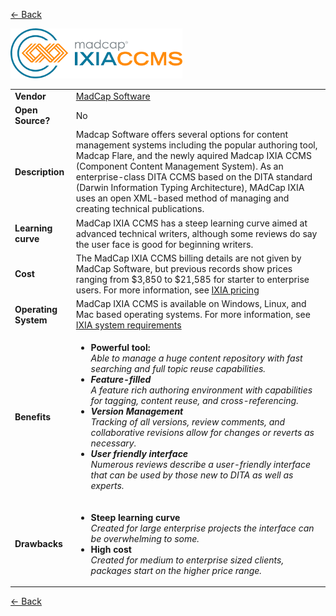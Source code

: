 <a href="readme.md"><- Back</a>

 <img src='ixia-logo.png' height='80'>

<table>
  <tr>
    <td><b>Vendor</td>
    <td> <a href="https://www.madcapsoftware.com">MadCap Software</a></td>
  </tr>
  <tr>
    <td><b>Open Source?</td>
    <td>No</td>
  </tr>
  <tr>
    <td><b>Description</td>
    <td>Madcap Software offers several options for content management systems including the popular authoring tool, Madcap Flare, and the newly aquired Madcap IXIA CCMS (Component Content Management System). As an enterprise-class DITA CCMS based on the DITA standard (Darwin Information Typing Architecture), MAdCap IXIA uses an open XML-based method of managing and creating technical publications.
  </tr> 
  <tr>
    <td><b>Learning curve</td>
    <td>MadCap IXIA CCMS has a steep learning curve aimed at advanced technical writers, although some reviews do say the user face is good for beginning writers. </td>
  </tr> 
  <tr>
    <td><b>Cost</td>
    <td>The MadCap IXIA CCMS billing details are not given by MadCap Software, but previous records show prices ranging from $3,850 to $21,585 for starter to enterprise users. For more information,  see <a href="https://www.madcapsoftware.com/pricing/"> IXIA pricing</a></td>
  </tr>
  <tr>
    <td><b>Operating System</td>
    <td>MadCap IXIA CCMS is available on Windows, Linux, and Mac based operating systems. For more information, see <a href="https://www.ixiasoft.com/learning-support/documentation/version/5-0/system-requirements/">IXIA system requirements</a></td>
  </tr> 
  <tr>
    <td><b>Benefits</td>
  <td>
    <ul>
      <li><b>Powerful  tool:</b><br><i>Able to manage a huge content repository with fast searching and full topic reuse capabilities.</li>
      <li><b>Feature-filled </b><br><i>A feature rich authoring environment with capabilities for tagging, content reuse, and cross-referencing.</li>
      <li><b>Version Management</b><br><i>Tracking of all versions, review comments, and collaborative revisions allow for changes or reverts as necessary.</li>
      <li><b>User friendly interface</b><br><i>Numerous reviews describe a user-friendly interface that can be used by those new to DITA as well as experts.</li>
    </ul>
  </td>
</tr>
<tr>
  <td><b>Drawbacks</td>
  <td>
    <ul>
      <li><b>Steep learning curve</b><br><i>Created for large enterprise projects the interface can be overwhelming to some. </i></li>
      <li><b>High cost</b><br><i>Created for medium to enterprise sized clients, packages start on the higher price range. </i></li>
    </ul>
  </td> 
</tr>
<tr>
</tr>
</table>
<a href="readme.md"><- Back</a>
